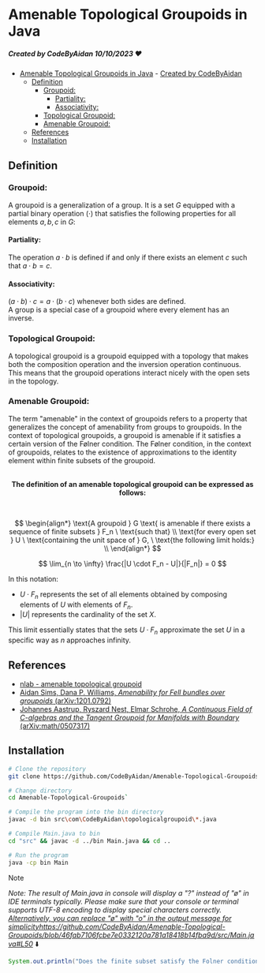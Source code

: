 # Amenable Topological Groupoids in Java

##### Created by CodeByAidan 10/10/2023 :heart:

- [Amenable Topological Groupoids in Java](#amenable-topological-groupoids-in-java) - [Created by CodeByAidan](#created-by-codebyaidan-10102023-heart)
  - [Definition](#definition)
    - [Groupoid:](#groupoid)
      - [Partiality:](#partiality)
      - [Associativity:](#associativity)
    - [Topological Groupoid:](#topological-groupoid)
    - [Amenable Groupoid:](#amenable-groupoid)
  - [References](#references)
  - [Installation](#installation)

## Definition

### Groupoid:

A groupoid is a generalization of a group. It is a set $G$ equipped with a partial binary operation $(\cdot)$ that satisfies the following properties for all elements $a, b, c$ in $G$:

#### Partiality:

The operation $a \cdot b$ is defined if and only if there exists an element $c$ such that $a \cdot b = c$.

#### Associativity:

$(a \cdot b) \cdot c = a \cdot (b \cdot c)$ whenever both sides are defined.
<br>
A group is a special case of a groupoid where every element has an inverse.

### Topological Groupoid:

A topological groupoid is a groupoid equipped with a topology that makes both the composition operation and the inversion operation continuous. This means that the groupoid operations interact nicely with the open sets in the topology.

### Amenable Groupoid:

The term "amenable" in the context of groupoids refers to a property that generalizes the concept of amenability from groups to groupoids. In the context of topological groupoids, a groupoid is amenable if it satisfies a certain version of the Følner condition. The Følner condition, in the context of groupoids, relates to the existence of approximations to the identity element within finite subsets of the groupoid.
<br>
<br>

<p align="center"><b>
The definition of an amenable topological groupoid can be expressed as follows:</b>
</p>
</br>

$$
\begin{align*}
\text{A groupoid } G \text{ is amenable if there exists a sequence of finite subsets } F_n \
\text{such that} \\
\text{for every open set } U \
\text{containing the unit space of } G, \
\text{the following limit holds:} \\
\end{align*}
$$

$$
\lim_{n \to \infty} \frac{|U \cdot F_n - U|}{|F_n|} = 0
$$

In this notation:

- $U \cdot F_n$ represents the set of all elements obtained by composing elements of $U$ with elements of $F_n$.
- $\mathopen|U\mathclose|$ represents the cardinality of the set $X$.

This limit essentially states that the sets $U \cdot F_n$ approximate the set $U$ in a specific way as $n$ approaches infinity.

## References

- [nlab - amenable topological groupoid](https://ncatlab.org/nlab/show/amenable+topological+groupoid)
- [Aidan Sims, Dana P. Williams, _Amenability for Fell bundles over groupoids_ (arXiv:1201.0792)](https://arxiv.org/abs/1201.0792)
- [Johannes Aastrup, Ryszard Nest, Elmar Schrohe, _A Continuous Field of C-algebras and the Tangent Groupoid for Manifolds with Boundary_ (arXiv:math/0507317)](https://arxiv.org/abs/math/0507317)


## Installation

```bash
# Clone the repository
git clone https://github.com/CodeByAidan/Amenable-Topological-Groupoids

# Change directory
cd Amenable-Topological-Groupoids`

# Compile the program into the bin directory
javac -d bin src\com\CodeByAidan\topologicalgroupoid\*.java

# Compile Main.java to bin
cd "src" && javac -d ../bin Main.java && cd ..

# Run the program
java -cp bin Main
```

> [!NOTE]  
> *Note: The result of Main.java in console will display a "?" instead of "ø" in IDE terminals typically. Please make sure that your console or terminal supports UTF-8 encoding to display special characters correctly. [Alternatively, you can replace "ø" with "o" in the output message for simplicity](https://github.com/CodeByAidan/Amenable-Topological-Groupoids/blob/46fab7106fcbe7e0332120a781a18418b14fba9d/src/Main.java#L50)https://github.com/CodeByAidan/Amenable-Topological-Groupoids/blob/46fab7106fcbe7e0332120a781a18418b14fba9d/src/Main.java#L50*
> ⬇️
> ```java
> System.out.println("Does the finite subset satisfy the Folner condition? " + satisfiesFolner);
> ```


